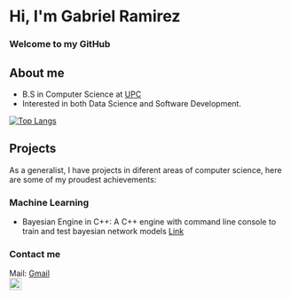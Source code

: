 # Hi, I'm Gabriel Ramirez
### Welcome to my GitHub

## About me
- B.S in Computer Science at [UPC] 
- Interested in both Data Science and Software Development.

[![Top Langs](https://github-readme-stats.vercel.app/api/top-langs/?username=GaEsRaRe)](https://github.com/anuraghazra/github-readme-stats)

## Projects 
As a generalist, I have projects in diferent areas of computer science, here are some of my proudest achievements:

### Machine Learning

- Bayesian Engine in C++: A C++ engine with command line console to train and test bayesian network models [Link][Bayesian]




### Contact me
Mail:
[Gmail][Mail]
<br>
[<img align="left" alt="codeSTACKr | LinkedIn" width="22px" src="https://cdn.jsdelivr.net/npm/simple-icons@v3/icons/linkedin.svg" />][Linkedin]




[UPC]: https://www.upc.edu.pe
[Mail]: mailto:gaesrare@gmail.com
[Linkedin]: https://www.linkedin.com/in/justsomecode/

[Bayesian]: https://github.com/GaEsRaRe/BayesianEngineCPP/


